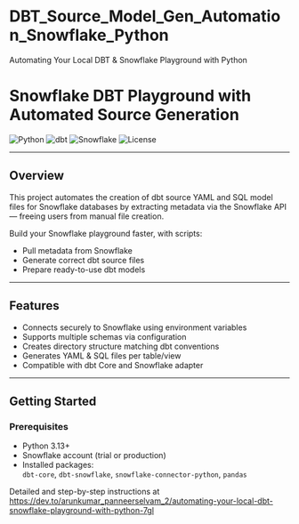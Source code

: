 # DBT_Source_Model_Gen_Automation_Snowflake_Python
Automating Your Local DBT &amp; Snowflake Playground with Python

# Snowflake DBT Playground with Automated Source Generation

![Python](https://img.shields.io/badge/python-3.13-blue)
![dbt](https://img.shields.io/badge/dbt-1.0-orange)
![Snowflake](https://img.shields.io/badge/snowflake-cloud%20data%20warehouse-lightblue)
![License](https://img.shields.io/badge/license-MIT-green)

---

## Overview

This project automates the creation of dbt source YAML and SQL model files for Snowflake databases by extracting metadata via the Snowflake API — freeing users from manual file creation.

Build your Snowflake playground faster, with scripts:  
- Pull metadata from Snowflake  
- Generate correct dbt source files  
- Prepare ready-to-use dbt models

---

## Features

- Connects securely to Snowflake using environment variables  
- Supports multiple schemas via configuration  
- Creates directory structure matching dbt conventions  
- Generates YAML & SQL files per table/view  
- Compatible with dbt Core and Snowflake adapter  

---

## Getting Started

### Prerequisites

- Python 3.13+  
- Snowflake account (trial or production)  
- Installed packages:  
  `dbt-core`, `dbt-snowflake`, `snowflake-connector-python`, `pandas`

Detailed and step-by-step instructions at https://dev.to/arunkumar_panneerselvam_2/automating-your-local-dbt-snowflake-playground-with-python-7gl
